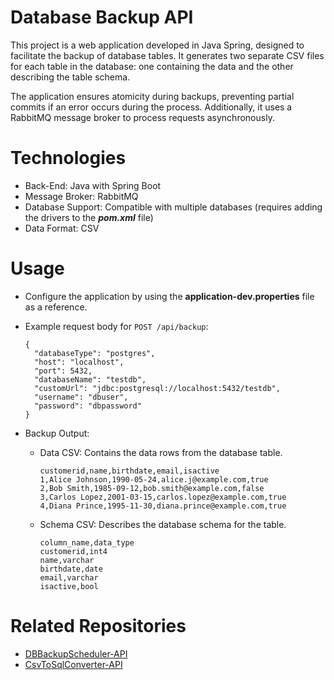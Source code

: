 # Database Backup API

This project is a web application developed in Java Spring, designed to facilitate the backup of database tables. It generates two separate CSV files for each table in the database: one containing the data and the other describing the table schema.

The application ensures atomicity during backups, preventing partial commits if an error occurs during the process. Additionally, it uses a RabbitMQ message broker to process requests asynchronously.

# Technologies

* Back-End: Java with Spring Boot
* Message Broker: RabbitMQ
* Database Support: Compatible with multiple databases (requires adding the drivers to the ***pom.xml*** file)
* Data Format: CSV

# Usage

* Configure the application by using the **application-dev.properties** file as a reference.

* Example request body for `POST /api/backup`:
  ```
  {
    "databaseType": "postgres",
    "host": "localhost",
    "port": 5432,
    "databaseName": "testdb",
    "customUrl": "jdbc:postgresql://localhost:5432/testdb",
    "username": "dbuser",
    "password": "dbpassword"
  }
  ```

* Backup Output:

  * Data CSV: Contains the data rows from the database table.
    ```
    customerid,name,birthdate,email,isactive
    1,Alice Johnson,1990-05-24,alice.j@example.com,true
    2,Bob Smith,1985-09-12,bob.smith@example.com,false
    3,Carlos Lopez,2001-03-15,carlos.lopez@example.com,true
    4,Diana Prince,1995-11-30,diana.prince@example.com,true
    ```

  * Schema CSV: Describes the database schema for the table.
      ```
      column_name,data_type
      customerid,int4
      name,varchar
      birthdate,date
      email,varchar
      isactive,bool
      ```

# Related Repositories

* [DBBackupScheduler-API](https://github.com/Lemersom/DBBackupScheduler-API)
* [CsvToSqlConverter-API](https://github.com/Lemersom/CsvToSqlConverter-API)
